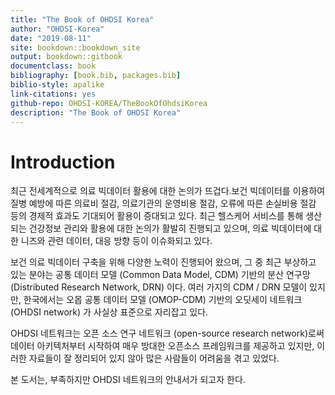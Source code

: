 ```yaml
---
title: "The Book of OHDSI Korea"
author: "OHDSI-Korea"
date: "2019-08-11"
site: bookdown::bookdown_site
output: bookdown::gitbook
documentclass: book
bibliography: [book.bib, packages.bib]
biblio-style: apalike
link-citations: yes
github-repo: OHDSI-KOREA/TheBookOfOhdsiKorea
description: "The Book of OHDSI Korea"
---
```


# Introduction


최근 전세계적으로 의료 빅데이터 활용에 대한 논의가 뜨겁다.보건 빅데이터를 이용하여 질병 예방에 따른 의료비 절감, 의료기관의 운영비용 절감, 오류에 따른 손실비용 절감 등의 경제적 효과도 기대되어 활용이 증대되고 있다. 최근 헬스케어 서비스를 통해 생산되는 건강정보 관리와 활용에 대한 논의가 활발히 진행되고 있으며, 의료 빅데이터에 대한 니즈와 관련 데이터, 대응 방향 등이 이슈화되고 있다.

보건 의료 빅데이터 구축을 위해 다양한 노력이 진행되어 왔으며, 그 중 최근 부상하고 있는 분야는 공통 데이터 모델 (Common Data Model, CDM) 기반의 분산 연구망 (Distributed Research Network, DRN) 이다. 여러 가지의 CDM / DRN 모델이 있지만, 한국에서는 오몹 공통 데이터 모델 (OMOP-CDM) 기반의 오딧세이 네트워크 (OHDSI network) 가 사실상 표준으로 자리잡고 있다.

OHDSI 네트워크는 오픈 소스 연구 네트워크 (open-source research network)로써 데이터 아키텍처부터 시작하여 매우 방대한 오픈소스 프레임워크를 제공하고 있지만, 이러한 자료들이 잘 정리되어 있지 않아 많은 사람들이 어려움을 겪고 있었다.

본 도서는, 부족하지만 OHDSI 네트워크의 안내서가 되고자 한다.
